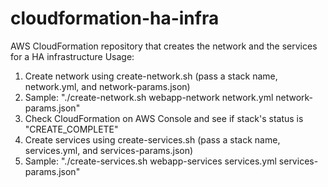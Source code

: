 # cloudformation-ha-infra
AWS CloudFormation repository that creates the network and the services for a HA infrastructure
Usage:
1. Create network using create-network.sh (pass a stack name, network.yml, and network-params.json) 
2. Sample: "./create-network.sh webapp-network network.yml network-params.json"
3. Check CloudFormation on AWS Console and see if stack's status is "CREATE_COMPLETE"
4. Create services using create-services.sh (pass a stack name, services.yml, and services-params.json)
5. Sample: "./create-services.sh webapp-services services.yml services-params.json"
